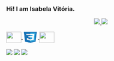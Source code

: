 ### Hi! I am Isabela Vitória.

<div align="center">
  <a href="https://github.com/isabelaVR">
  <img height="150em" src="https://github-readme-stats.vercel.app/api?username=isabelaVR&show_icons=true&theme=dracula&include_all_commits=true&count_private=true"/>
  <img height="150em" src="https://github-readme-stats.vercel.app/api/top-langs/?username=guilhermyRS&layout=compact&langs_count=7&theme=dracula"/>
</div>

<div style="display: inline_block"><br>
  <img align="center" height="30" width="40" src="https://cdn.jsdelivr.net/gh/devicons/devicon/icons/html5/html5-original.svg">
  <img align="center" height="30" width="40" src="https://raw.githubusercontent.com/devicons/devicon/master/icons/css3/css3-original.svg">
  <img align="center" height="30" width="40" src="https://cdn.jsdelivr.net/gh/devicons/devicon/icons/javascript/javascript-original.svg">
</div>

<br>

<div> 
  <a href="https://wa.me/5563999825680" target="_blank"><img src="https://img.shields.io/badge/WhatsApp-25D366?style=for-the-badge&logo=whatsapp&logoColor=white"></a>
  <a href="https://instagram.com/isaa_0723/" target="_blank"><img src="https://img.shields.io/badge/-Instagram-%23E4405F?style=for-the-badge&logo=instagram&logoColor=white"></a>
  <a href = "mailto:Isabela25689@gmail.com"  target="_blank"><img src="https://img.shields.io/badge/-Gmail-%23333?style=for-the-badge&logo=gmail&logoColor=white"></a>
</div>
